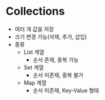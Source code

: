 # Collections

- 여러 개 값을 저장
- 크기 변경 가능(삭제, 추가, 삽입)
- 종류
  - List 계열
    - 순서 존재, 중복 가능
  - Set 계열
    - 순서 미존재, 중복 불가
  - Map 계열
    - 순서 미존재, Key-Value 형태